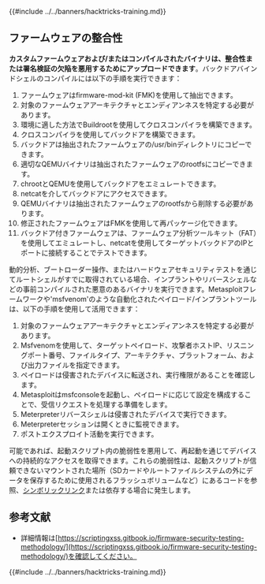 {{#include ../../banners/hacktricks-training.md}}

## ファームウェアの整合性

**カスタムファームウェアおよび/またはコンパイルされたバイナリは、整合性または署名検証の欠陥を悪用するためにアップロードできます**。バックドアバインドシェルのコンパイルには以下の手順を実行できます：

1. ファームウェアはfirmware-mod-kit (FMK)を使用して抽出できます。
2. 対象のファームウェアアーキテクチャとエンディアンネスを特定する必要があります。
3. 環境に適した方法でBuildrootを使用してクロスコンパイラを構築できます。
4. クロスコンパイラを使用してバックドアを構築できます。
5. バックドアは抽出されたファームウェアの/usr/binディレクトリにコピーできます。
6. 適切なQEMUバイナリは抽出されたファームウェアのrootfsにコピーできます。
7. chrootとQEMUを使用してバックドアをエミュレートできます。
8. netcatを介してバックドアにアクセスできます。
9. QEMUバイナリは抽出されたファームウェアのrootfsから削除する必要があります。
10. 修正されたファームウェアはFMKを使用して再パッケージ化できます。
11. バックドア付きファームウェアは、ファームウェア分析ツールキット（FAT）を使用してエミュレートし、netcatを使用してターゲットバックドアのIPとポートに接続することでテストできます。

動的分析、ブートローダー操作、またはハードウェアセキュリティテストを通じてルートシェルがすでに取得されている場合、インプラントやリバースシェルなどの事前コンパイルされた悪意のあるバイナリを実行できます。Metasploitフレームワークや'msfvenom'のような自動化されたペイロード/インプラントツールは、以下の手順を使用して活用できます：

1. 対象のファームウェアアーキテクチャとエンディアンネスを特定する必要があります。
2. Msfvenomを使用して、ターゲットペイロード、攻撃者ホストIP、リスニングポート番号、ファイルタイプ、アーキテクチャ、プラットフォーム、および出力ファイルを指定できます。
3. ペイロードは侵害されたデバイスに転送され、実行権限があることを確認します。
4. Metasploitはmsfconsoleを起動し、ペイロードに応じて設定を構成することで、受信リクエストを処理する準備をします。
5. Meterpreterリバースシェルは侵害されたデバイスで実行できます。
6. Meterpreterセッションは開くときに監視できます。
7. ポストエクスプロイト活動を実行できます。

可能であれば、起動スクリプト内の脆弱性を悪用して、再起動を通じてデバイスへの持続的なアクセスを取得できます。これらの脆弱性は、起動スクリプトが信頼できないマウントされた場所（SDカードやルートファイルシステムの外にデータを保存するために使用されるフラッシュボリュームなど）にあるコードを参照、[シンボリックリンク](https://www.chromium.org/chromium-os/chromiumos-design-docs/hardening-against-malicious-stateful-data)または依存する場合に発生します。

## 参考文献

- 詳細情報は[https://scriptingxss.gitbook.io/firmware-security-testing-methodology/](https://scriptingxss.gitbook.io/firmware-security-testing-methodology/)を確認してください。

{{#include ../../banners/hacktricks-training.md}}

